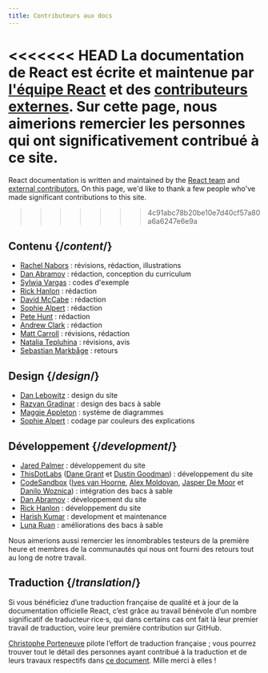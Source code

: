 ```yaml
---
title: Contributeurs aux docs
---
```


<Intro>

<<<<<<< HEAD
La documentation de React est écrite et maintenue par [l'équipe React](/community/team) et des [contributeurs externes](https://github.com/reactjs/react.dev/graphs/contributors). Sur cette page, nous aimerions remercier les personnes qui ont significativement contribué à ce site.
=======
React documentation is written and maintained by the [React team](/community/team) and [external contributors.](https://github.com/reactjs/react.dev/graphs/contributors) On this page, we'd like to thank a few people who've made significant contributions to this site.
>>>>>>> 4c91abc78b20be10e7d40cf57a80a6a6247e6e9a

</Intro>

## Contenu {/*content*/}

* [Rachel Nabors](https://twitter.com/RachelNabors) : révisions, rédaction, illustrations
* [Dan Abramov](https://twitter.com/dan_abramov) : rédaction, conception du curriculum
* [Sylwia Vargas](https://twitter.com/SylwiaVargas) : codes d'exemple
* [Rick Hanlon](https://twitter.com/rickhanlonii) : rédaction
* [David McCabe](https://twitter.com/mcc_abe) : rédaction
* [Sophie Alpert](https://twitter.com/sophiebits) : rédaction
* [Pete Hunt](https://twitter.com/floydophone) : rédaction
* [Andrew Clark](https://twitter.com/acdlite) : rédaction
* [Matt Carroll](https://twitter.com/mattcarrollcode) : révisions, rédaction
* [Natalia Tepluhina](https://twitter.com/n_tepluhina) : révisions, avis
* [Sebastian Markbåge](https://twitter.com/sebmarkbage) : retours

## Design {/*design*/}

* [Dan Lebowitz](https://twitter.com/lebo) : design du site
* [Razvan Gradinar](https://dribbble.com/GradinarRazvan) : design des bacs à sable
* [Maggie Appleton](https://maggieappleton.com/) : système de diagrammes
* [Sophie Alpert](https://twitter.com/sophiebits) : codage par couleurs des explications

## Développement {/*development*/}

* [Jared Palmer](https://twitter.com/jaredpalmer) : développement du site
* [ThisDotLabs](https://www.thisdot.co/) ([Dane Grant](https://twitter.com/danecando) et [Dustin Goodman](https://twitter.com/dustinsgoodman)) : développement du site
* [CodeSandbox](https://codesandbox.io/) ([Ives van Hoorne](https://twitter.com/CompuIves), [Alex Moldovan](https://twitter.com/alexnmoldovan), [Jasper De Moor](https://twitter.com/JasperDeMoor) et [Danilo Woznica](https://twitter.com/danilowoz)) : intégration des bacs à sable
* [Dan Abramov](https://twitter.com/dan_abramov) : développement du site
* [Rick Hanlon](https://twitter.com/rickhanlonii) : développement du site
* [Harish Kumar](https://www.strek.in/) : development et maintenance
* [Luna Ruan](https://twitter.com/lunaruan) : améliorations des bacs à sable

Nous aimerions aussi remercier les innombrables testeurs de la première heure et membres de la communautés qui nous ont fourni des retours tout au long de notre travail.

## Traduction {/*translation*/}

Si vous bénéficiez d’une traduction française de qualité et à jour de la documentation officielle React, c’est grâce au travail bénévole d’un nombre significatif de traducteur·rice·s, qui dans certains cas ont fait là leur premier travail de traduction, voire leur première contribution sur GitHub.

[Christophe Porteneuve](https://twitter.com/porteneuve) pilote l’effort de traduction française ; vous pourrez trouver tout le détail des personnes ayant contribué à la traduction et de leurs travaux respectifs dans [ce document](https://github.com/reactjs/fr.react.dev/blob/main/TRANSLATORS.md). Mille merci à elles !
